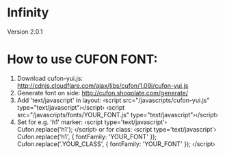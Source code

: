 Infinity
========

Version 2.0.1

How to use CUFON FONT:
======================

1. Download cufon-yui.js: http://cdnjs.cloudflare.com/ajax/libs/cufon/1.09i/cufon-yui.js
2. Generate font on side: http://cufon.shoqolate.com/generate/
3. Add 'text/javascript' in layout: 
    &lsaquo;script src="/javascripts/cufon-yui.js" type="text/javascript"&rsaquo;&lsaquo;/script&rsaquo;
    &lsaquo;script src="/javascripts/fonts/YOUR_FONT.js" type="text/javascript"&rsaquo;&lsaquo;/script&rsaquo;
4. Set for e.g. 'h1' marker:
    	&lsaquo;script type=&#39;text/javascript&#39;&rsaquo;
  		Cufon.replace(&#39;h1&#39;);
	&lsaquo;/script&rsaquo;
or for class:
	&lsaquo;script type=&#39;text/javascript&#39;&rsaquo;
	        Cufon.replace(&#39;h1&#39;, { fontFamily: &#39;YOUR_FONT&#39; });
	        Cufon.replace(&#39;.YOUR_CLASS&#39;, { fontFamily: &#39;YOUR_FONT&#39; });
	&lsaquo;/script&rsaquo;